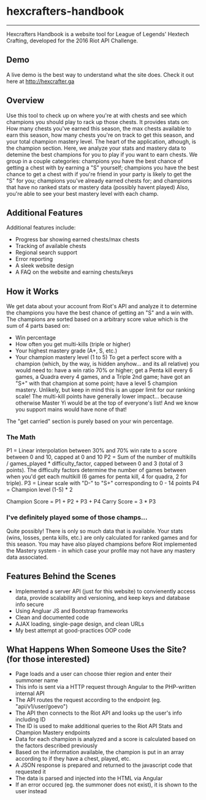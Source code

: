 # hexcrafters-handbook
------
Hexcrafters Handbook is a website tool for League of Legends' Hextech Crafting, developed for the 2016 Riot API Challenge.

## Demo
A live demo is the best way to understand what the site does. Check it out here at http://hexcrafter.ga

## Overview
Use this tool to check up on where you're at with chests and see which champions you should play to rack up those chests. It provides stats on: How many chests you've earned this season, the max chests available to earn this season, how many chests you're on track to get this season, and your total champion mastery level.
The heart of the application, athough, is the champion section. Here, we analyze your stats and mastery data to detemine the best champions for you to play if you want to earn chests. We group in a couple categories: champions you have the best chance of getting a chest with by earning a "S" yourself; champions you have the best chance to get a chest with if you're friend in your party is likely to get the "S" for you; champions you've already earned chests for; and champions that have no ranked stats or mastery data (possibly havent played)
Also, you're able to see your best mastery level with each champ.

## Additional Features
Additional features include:
- Progress bar showing earned chests/max chests
- Tracking of available chests
- Regional search support
- Error reporting
- A sleek website design
- A FAQ on the website and earning chests/keys

## How it Works
We get data about your account from Riot's API and analyze it to determine the champions you have the best chance of getting an "S" and a win with. The champions are sorted based on a arbitrary score value which is the sum of 4 parts based on:
- Win percentage
- How often you get multi-kills (triple or higher)
- Your highest mastery grade (A+, S, etc.)
- Your champion mastery level (1 to 5)
To get a perfect score with a champion (which, by the way, is hidden anyhow... and its all relative) you would need to: have a win ratio 70% or higher; get a Penta kill every 6 games, a Quadra every 4 games, and a Triple 2nd game; have got an "S+" with that champion at some point; have a level 5 champion mastery. Unlikely, but keep in mind this is an upper limit for our ranking scale! The multi-kill points have generally lower impact... because otherwise Master Yi would be at the top of everyone's list! And we know you support mains would have none of that!

The "get carried" section is purely based on your win percentage.

### The Math
P1 = Linear interpolation between 30% and 70% win rate to a score between 0 and 10, capped at 0 and 10
P2 = Sum of the number of multikills / games_played * difficulty_factor, capped between 0 and 3 (total of 3 points). The difficulty factors determine the number of games between when you'd get each multikill (6 games for penta kill, 4 for quadra, 2 for triple).
P3 = Linear scale with "D-" to "S+" corresponding to 0 - 14 points
P4 = Champion level (1-5) * 2

Champion Score = P1 + P2 + P3 + P4
Carry Score = 3 * P3 

### I've definitely played some of those champs...
Quite possibly! There is only so much data that is available. Your stats (wins, losses, penta kills, etc.) are only calculated for ranked games and for this season. You may have also played champions before Riot implemented the Mastery system - in which case your profile may not have any mastery data associated.

## Features Behind the Scenes
- Implemented a server API (just for this website) to convienently access data, provide scalability and versioning, and keep keys and database info secure
- Using Angluar JS and Bootstrap frameworks
- Clean and documented code
- AJAX loading, single-page design, and clean URLs
- My best attempt at good-practices OOP code

## What Happens When Someone Uses the Site? (for those interested)
- Page loads and a user can choose thier region and enter their summoner name
- This info is sent via a HTTP request through Angular to the PHP-written internal API
- The API routes the request according to the endpoint (eg. "api/v1/user/goevo")
- The API then connects to the Riot API and looks up the user's info including ID
- The ID is used to make additional queries to the Riot API Stats and Champion Mastery endpoints
- Data for each champion is analyzed and a score is calculated based on the factors described previously
- Based on the information available, the champion is put in an array according to if they have a chest, played, etc.
- A JSON response is prepared and returned to the javascript code that requested it
- The data is parsed and injected into the HTML via Angular
- If an error occured (eg. the summoner does not exist), it is shown to the user instead
